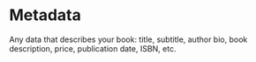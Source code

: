 # Metadata

Any data that describes your book: title, subtitle, author bio, book description, price, publication date, ISBN, etc.